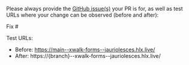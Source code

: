 Please always provide the [GitHub issue(s)](../issues) your PR is for, as well as test URLs where your change can be observed (before and after):

Fix #<gh-issue-id>

Test URLs:
- Before: https://main--xwalk-forms--jauriolesces.hlx.live/
- After: https://{branch}--xwalk-forms--jauriolesces.hlx.live/
